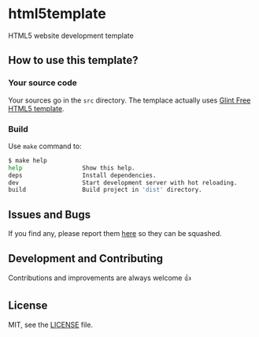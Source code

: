# html5template
HTML5 website development template

## How to use this template?

### Your source code

Your sources go in the `src` directory.
The templace actually uses [Glint Free HTML5 template](https://github.com/technext/glint).

### Build

Use `make` command to:

```sh
$ make help
help                 Show this help.
deps                 Install dependencies.
dev                  Start development server with hot reloading.
build                Build project in 'dist' directory.
```

## Issues and Bugs

If you find any, please report them [here](https://github.com/jtbonhomme/html5template/issues) so they can be squashed.

## Development and Contributing

Contributions and improvements are always welcome 👍

## License

MIT, see the [LICENSE](./LICENSE) file.
